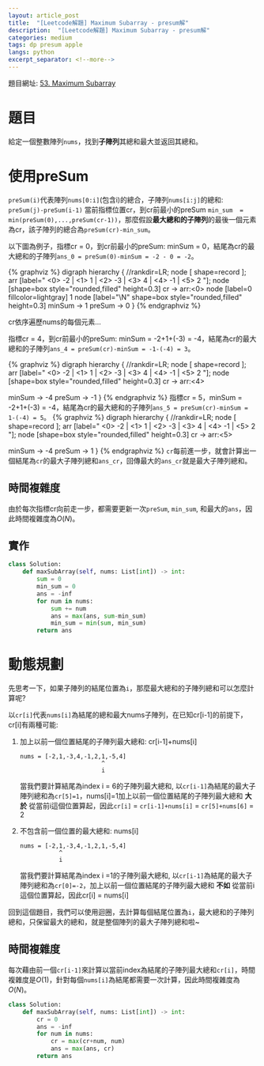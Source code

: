 ```yaml
---
layout: article_post
title:  "[Leetcode解題] Maximum Subarray - presum解"
description:  "[Leetcode解題] Maximum Subarray - presum解"
categories: medium
tags: dp presum apple
langs: python
excerpt_separator: <!--more-->
---
```


題目網址: [53. Maximum Subarray](https://leetcode.com/problems/maximum-subarray/)

# 題目
給定一個整數陣列`nums`，找到**子陣列**其總和最大並返回其總和。

<!--more-->

# 使用preSum

`preSum(i)`代表陣列`nums[0:i]`(包含i)的總合，子陣列`nums[i:j]`的總和: `preSum(j)-preSum(i-1)`
當前指標位置cr，到cr前最小的preSum `min_sum  = min(preSum(0),...,preSum(cr-1))`，那麼假設**最大總和的子陣列**的最後一個元素為cr，該子陣列的總合為`preSum(cr)-min_sum`。

以下圖為例子，指標cr = 0，到cr前最小的preSum: minSum = 0，結尾為cr的最大總和的子陣列`ans_0 = preSum(0)-minSum = -2 - 0 = -2`。

{% graphviz %}
digraph hierarchy {
  //rankdir=LR;
  node [ shape=record ];
  arr [label="
      <0> -2 |
      <1> 1 |
      <2> -3 |
      <3> 4 |
      <4> -1 |
        <5> 2 "];
node [shape=box style="rounded,filled" height=0.3]
cr -> arr:<0>
node [label=0 fillcolor=lightgray] 1
node [label="\N" shape=box style="rounded,filled" height=0.3]
minSum -> 1
preSum -> 0
}
{% endgraphviz %}


cr依序遍歷nums的每個元素...

指標cr = 4，到cr前最小的preSum: minSum = -2+1+(-3) = -4，結尾為cr的最大總和的子陣列`ans_4 = preSum(cr)-minSum = -1-(-4) = 3`。

{% graphviz %}
digraph hierarchy {
  //rankdir=LR;
  node [ shape=record ];
  arr [label="
      <0> -2 |
      <1> 1 |
      <2> -3 |
      <3> 4 |
      <4> -1 |
        <5> 2 "];
node [shape=box style="rounded,filled" height=0.3]
cr -> arr:<4>

minSum -> -4
preSum -> -1
}
{% endgraphviz %}
指標cr = 5，minSum = -2+1+(-3) = -4，結尾為cr的最大總和的子陣列`ans_5 = preSum(cr)-minSum = 1-(-4) = 5`。
{% graphviz %}
digraph hierarchy {
  //rankdir=LR;
  node [ shape=record ];
  arr [label="
      <0> -2 |
      <1> 1 |
      <2> -3 |
      <3> 4 |
      <4> -1 |
        <5> 2 "];
node [shape=box style="rounded,filled" height=0.3]
cr -> arr:<5>

minSum -> -4
preSum -> 1
}
{% endgraphviz %}
`cr`每前進一步，就會計算出一個結尾為`cr`的最大子陣列總和`ans_cr`，回傳最大的`ans_cr`就是最大子陣列總和。

## 時間複雜度
由於每次指標cr向前走一步，都需要更新一次`preSum`, `min_sum`, 和最大的`ans`，因此時間複雜度為$O(N)$。


## 實作
```python
class Solution:
    def maxSubArray(self, nums: List[int]) -> int:
        sum = 0
        min_sum = 0
        ans = -inf
        for num in nums:
            sum += num
            ans = max(ans, sum-min_sum)
            min_sum = min(sum, min_sum)
        return ans
```




# 動態規劃

先思考一下，如果子陣列的結尾位置為`i`，那麼最大總和的子陣列總和可以怎麼計算呢?

以`cr[i]`代表`nums[i]`為結尾的總和最大nums子陣列，在已知cr[i-1]的前提下，cr[i]有兩種可能:
1. 加上以前一個位置結尾的子陣列最大總和: cr[i-1]+nums[i]
    ```
    nums = [-2,1,-3,4,-1,2,1,-5,4]
                           ^
                           i
    ```
    當我們要計算結尾為index i = 6的子陣列最大總和, 以`cr[i-1]`為結尾的最大子陣列總和為`cr[5]=1`，nums[i]=1加上以前一個位置結尾的子陣列最大總和 **大於** 從當前i這個位置算起，因此`cr[i]` = `cr[i-1]+nums[i]` = `cr[5]+nums[6]` = 2

2. 不包含前一個位置的最大總和: nums[i]
    ```
    nums = [-2,1,-3,4,-1,2,1,-5,4]
               ^
               i
    ```
    當我們要計算結尾為index i =1的子陣列最大總和, 以`cr[i-1]`為結尾的最大子陣列總和為`cr[0]=-2`，加上以前一個位置結尾的子陣列最大總和 **不如** 從當前i這個位置算起，因此cr[i] = nums[i]

回到這個題目，我們可以使用迴圈，去計算每個結尾位置為`i`，最大總和的子陣列總和，只保留最大的總和，就是整個陣列的最大子陣列總和啦~

## 時間複雜度
每次藉由前一個`cr[i-1]`來計算以當前index為結尾的子陣列最大總和`cr[i]`，時間複雜度是$O(1)$，針對每個`nums[i]`為結尾都需要一次計算，因此時間複雜度為$O(N)$。


```python
class Solution:
    def maxSubArray(self, nums: List[int]) -> int:
        cr = 0
        ans = -inf
        for num in nums:
            cr = max(cr+num, num)
            ans = max(ans, cr)
        return ans
```

